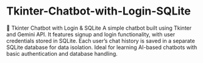 # Tkinter-Chatbot-with-Login-SQLite
🤖 Tkinter Chatbot with Login &amp; SQLite A simple chatbot built using Tkinter and Gemini API. It features signup and login functionality, with user credentials stored in SQLite. Each user’s chat history is saved in a separate SQLite database for data isolation. Ideal for learning AI-based chatbots with basic authentication and database handling.
